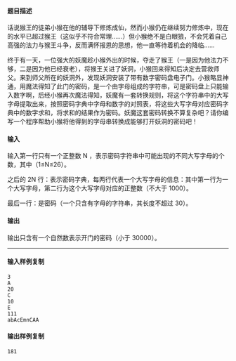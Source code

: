 #### 题目描述

话说猴王的徒弟小猴在他的辅导下修炼成仙，然而小猴仍在继续努力修炼中，现在的水平已超过猴王（这似乎不符合常理……）但小猴绝不是白眼狼，不会凭着自己高强的法力与猴王斗争，反而满怀报恩的思想，他一直等待着机会的降临……

终于有一天，一位强大的妖魔趁小猴外出的时候，夺走了猴王（一是因为他法力不够，二是因为他已经衰老），将猴王关进了妖洞，小猴回来得知后决定去营救师父。来到师父所在的妖洞外，发现妖洞安装了带有数字密码盘电子门。小猴略显神通，用魔法得知了此门的密码，是一个由字母组成的字符串，可是密码盘上只能输入数字啊，后经小猴再次魔法得知，妖魔有一套转换规则，将这个字符串中的大写字母提取出来，按照密码字典中字母和数字的对照表，将这些大写字母对应密码字典中的数字求和，将求和的结果作为密码。妖魔这套密码转换不算复杂吧？请你编写一个程序帮助小猴将他得到的字母串转换成能够打开妖洞的密码吧！

#### 输入

输入第一行只有一个正整数 N ，表示密码字符串中可能出现的不同大写字母的个数，其中（1≤N≤26）。

之后的 2N 行：表示密码字典，每两行代表一个大写字母的信息：其中第一行为一个大写字母，第二行为这个大写字母对应的正整数（不大于 1000）。

最后一行：是密码（一个只含有字母的字符串，其长度不超过 30）。

#### 输出

输出只含有一个自然数表示开门的密码（小于 30000）。

___

#### 输入样例复制

```
3
A
20
C
10
E
111
abAcEmnCAA
```

#### 输出样例复制

```
181
```